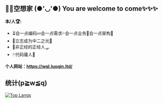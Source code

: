 ## 🐱‍👓空想家 (●'◡'●) You are welcome to come✨✨✨
**本/人🏆:** 
- ⏳会一点编码💤会一点需求💦会一点业务💨会一点架构💫
- 🎎立志成为中二之光🎡
- 🧿非正经的正经人🛷
- 🃏代码庸人💎

**个人网站：https://wql.luoqin.ltd/**

## 统计(p≧w≦q)



[![Top Langs](https://github-readme-stats.vercel.app/api/top-langs/?username=WQL-KXJ&layout=compact&theme=radical)](https://github.com/anuraghazra/github-readme-stats)

